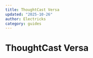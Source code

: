 ```yaml
---
title: ThoughtCast Versa
updated: "2025-10-26"
author: Electricks
category: guides
---
```


# ThoughtCast Versa

